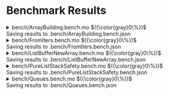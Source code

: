 # Benchmark Results



<details>

<summary>bench/ArrayBuilding.bench.mo $({\color{gray}0\%})$</summary>

### Large known-size array building

_Compares performance of different data structures for building arrays of known size._


Instructions: ${\color{gray}0\\%}$
Heap: ${\color{gray}0\\%}$
Stable Memory: ${\color{gray}0\\%}$
Garbage Collection: ${\color{gray}0\\%}$


**Instructions**

|                  |    1000 |     100000 |     1000000 |
| :--------------- | ------: | ---------: | ----------: |
| List             | 548_233 | 48_324_535 | 478_161_875 |
| Buffer           | 342_005 | 33_903_435 | 339_003_650 |
| pure/List        | 302_135 | 30_003_590 | 300_055_972 |
| VarArray ?T      | 180_526 | 17_802_956 | 178_003_171 |
| VarArray T       | 160_813 | 15_803_243 | 158_003_458 |
| Array (baseline) |  42_695 |  4_003_125 |  40_003_340 |


**Heap**

|                  |  1000 | 100000 | 1000000 |
| :--------------- | ----: | -----: | ------: |
| List             | 272 B |  272 B |   272 B |
| Buffer           | 272 B |  272 B |   272 B |
| pure/List        | 272 B |  272 B |   272 B |
| VarArray ?T      | 272 B |  272 B |   272 B |
| VarArray T       | 272 B |  272 B |   272 B |
| Array (baseline) | 272 B |  272 B |   272 B |


**Garbage Collection**

|                  |      1000 |     100000 |   1000000 |
| :--------------- | --------: | ---------: | --------: |
| List             | 10.05 KiB | 797.56 KiB |  7.67 MiB |
| Buffer           |  8.71 KiB | 782.15 KiB |  7.63 MiB |
| pure/List        | 19.95 KiB |   1.91 MiB | 19.07 MiB |
| VarArray ?T      |  8.24 KiB | 781.68 KiB |  7.63 MiB |
| VarArray T       |  8.23 KiB | 781.67 KiB |  7.63 MiB |
| Array (baseline) |   4.3 KiB | 391.02 KiB |  3.82 MiB |


</details>
Saving results to .bench/ArrayBuilding.bench.json

<details>

<summary>bench/FromIters.bench.mo $({\color{gray}0\%})$</summary>

### Benchmarking the fromIter functions

_Columns describe the number of elements in the input iter._


Instructions: ${\color{gray}0\\%}$
Heap: ${\color{gray}0\\%}$
Stable Memory: ${\color{gray}0\\%}$
Garbage Collection: ${\color{gray}0\\%}$


**Instructions**

|                              |    100 |    10_000 |    100_000 |
| :--------------------------- | -----: | --------: | ---------: |
| Array.fromIter               | 48_764 | 4_712_025 | 47_103_135 |
| List.fromIter                | 31_698 | 3_061_541 | 30_603_553 |
| List.fromIter . Iter.reverse | 50_297 | 4_832_522 | 48_305_436 |


**Heap**

|                              |   100 | 10_000 | 100_000 |
| :--------------------------- | ----: | -----: | ------: |
| Array.fromIter               | 272 B |  272 B |   272 B |
| List.fromIter                | 272 B |  272 B |   272 B |
| List.fromIter . Iter.reverse | 272 B |  272 B |   272 B |


**Garbage Collection**

|                              |      100 |     10_000 |  100_000 |
| :--------------------------- | -------: | ---------: | -------: |
| Array.fromIter               | 2.76 KiB | 234.79 KiB | 2.29 MiB |
| List.fromIter                | 3.51 KiB | 312.88 KiB | 3.05 MiB |
| List.fromIter . Iter.reverse | 5.11 KiB | 469.17 KiB | 4.58 MiB |


</details>
Saving results to .bench/FromIters.bench.json

<details>

<summary>bench/ListBufferNewArray.bench.mo $({\color{gray}0\%})$</summary>

### List vs. Buffer for creating known-size arrays

_Performance comparison between List and Buffer for creating a new array._


Instructions: ${\color{gray}0\\%}$
Heap: ${\color{gray}0\\%}$
Stable Memory: ${\color{gray}0\\%}$
Garbage Collection: ${\color{gray}0\\%}$


**Instructions**

|           | 0 (baseline) |     1 |     5 |     10 | 100 (for loop) |
| :-------- | -----------: | ----: | ----: | -----: | -------------: |
| List      |        1_547 | 2_916 | 9_046 | 13_948 |         74_564 |
| pure/List |        1_247 | 1_355 | 2_439 |  3_801 |         31_868 |
| Buffer    |        2_119 | 2_271 | 3_518 |  5_085 |         36_640 |


**Heap**

|           | 0 (baseline) |     1 |     5 |    10 | 100 (for loop) |
| :-------- | -----------: | ----: | ----: | ----: | -------------: |
| List      |        272 B | 272 B | 272 B | 272 B |          272 B |
| pure/List |        272 B | 272 B | 272 B | 272 B |          272 B |
| Buffer    |        272 B | 272 B | 272 B | 272 B |          272 B |


**Garbage Collection**

|           | 0 (baseline) |     1 |     5 |    10 | 100 (for loop) |
| :-------- | -----------: | ----: | ----: | ----: | -------------: |
| List      |        576 B | 616 B | 776 B | 884 B |       1.93 KiB |
| pure/List |        360 B | 380 B | 460 B | 560 B |        2.3 KiB |
| Buffer    |        856 B | 864 B | 896 B | 936 B |       1.62 KiB |


</details>
Saving results to .bench/ListBufferNewArray.bench.json

<details>

<summary>bench/PureListStackSafety.bench.mo $({\color{gray}0\%})$</summary>

### List Stack safety

_Check stack-safety of the following `pure/List`-related functions._


Instructions: ${\color{gray}0\\%}$
Heap: ${\color{gray}0\\%}$
Stable Memory: ${\color{gray}0\\%}$
Garbage Collection: ${\color{gray}0\\%}$


**Instructions**

|                     |             |
| :------------------ | ----------: |
| pure/List.split     |  24_602_524 |
| pure/List.all       |   7_901_014 |
| pure/List.any       |   8_001_390 |
| pure/List.map       |  23_103_767 |
| pure/List.filter    |  21_104_188 |
| pure/List.filterMap |  27_404_742 |
| pure/List.partition |  21_304_994 |
| pure/List.join      |  33_105_326 |
| pure/List.flatten   |  24_805_667 |
| pure/List.take      |  24_605_664 |
| pure/List.drop      |   9_904_119 |
| pure/List.foldRight |  19_105_768 |
| pure/List.merge     |  31_808_584 |
| pure/List.chunks    |  51_510_344 |
| pure/Queue          | 140_562_492 |


**Heap**

|                     |       |
| :------------------ | ----: |
| pure/List.split     | 272 B |
| pure/List.all       | 272 B |
| pure/List.any       | 272 B |
| pure/List.map       | 272 B |
| pure/List.filter    | 272 B |
| pure/List.filterMap | 272 B |
| pure/List.partition | 272 B |
| pure/List.join      | 272 B |
| pure/List.flatten   | 272 B |
| pure/List.take      | 272 B |
| pure/List.drop      | 272 B |
| pure/List.foldRight | 272 B |
| pure/List.merge     | 272 B |
| pure/List.chunks    | 272 B |
| pure/Queue          | 272 B |


**Garbage Collection**

|                     |           |
| :------------------ | --------: |
| pure/List.split     |  3.05 MiB |
| pure/List.all       |     328 B |
| pure/List.any       |     328 B |
| pure/List.map       |  3.05 MiB |
| pure/List.filter    |  3.05 MiB |
| pure/List.filterMap |  3.05 MiB |
| pure/List.partition |  3.05 MiB |
| pure/List.join      |  3.05 MiB |
| pure/List.flatten   |  3.05 MiB |
| pure/List.take      |  3.05 MiB |
| pure/List.drop      |     328 B |
| pure/List.foldRight |  1.53 MiB |
| pure/List.merge     |  4.58 MiB |
| pure/List.chunks    |  7.63 MiB |
| pure/Queue          | 18.31 MiB |


</details>
Saving results to .bench/PureListStackSafety.bench.json

<details>

<summary>bench/Queues.bench.mo $({\color{gray}0\%})$</summary>

### Different queue implementations

_Compare the performance of the following queue implementations_:
- `pure/Queue`: The default immutable double-ended queue implementation.
  * Pros: Good amortized performance, meaning that the average cost of operations is low `O(1)`.
  * Cons: In worst case, an operation can take `O(size)` time rebuilding the queue as demonstrated in the `Pop front 2 elements` scenario.
- `pure/RealTimeQueue`
  * Pros: Every operation is guaranteed to take at most `O(1)` time and space.
  * Cons: Poor amortized performance: Instruction cost is on average 3x for *pop* and 8x for *push* compared to `pure/Queue`.
- mutable `Queue`
  * Pros: Also `O(1)` guarantees with a lower constant factor than `pure/RealTimeQueue`. Amortized performance is comparable to `pure/Queue`.
  * Cons: It is mutable and cannot be used in `shared` types (not shareable)_._


Instructions: ${\color{gray}0\\%}$
Heap: ${\color{gray}0\\%}$
Stable Memory: ${\color{gray}0\\%}$
Garbage Collection: ${\color{gray}0\\%}$


**Instructions**

|                            | pure/Queue | pure/RealTimeQueue | mutable Queue |
| :------------------------- | ---------: | -----------------: | ------------: |
| Initialize with 2 elements |      3_092 |              2_304 |         3_040 |
| Push 500 elements          |     90_713 |            744_219 |       219_284 |
| Pop front 2 elements       |     86_966 |              4_446 |         3_847 |
| Pop 150 front&back         |     92_074 |            304_887 |       124_560 |


**Heap**

|                            | pure/Queue | pure/RealTimeQueue | mutable Queue |
| :------------------------- | ---------: | -----------------: | ------------: |
| Initialize with 2 elements |      324 B |              300 B |         352 B |
| Push 500 elements          |   8.08 KiB |           8.17 KiB |      19.8 KiB |
| Pop front 2 elements       |      240 B |              240 B |         192 B |
| Pop 150 front&back         |  -4.42 KiB |             -492 B |    -11.45 KiB |


**Garbage Collection**

|                            | pure/Queue | pure/RealTimeQueue | mutable Queue |
| :------------------------- | ---------: | -----------------: | ------------: |
| Initialize with 2 elements |      508 B |              444 B |         456 B |
| Push 500 elements          |   10.1 KiB |         137.84 KiB |         344 B |
| Pop front 2 elements       |  12.19 KiB |              528 B |         424 B |
| Pop 150 front&back         |  15.61 KiB |          49.66 KiB |      12.1 KiB |


</details>
Saving results to .bench/Queues.bench.json
